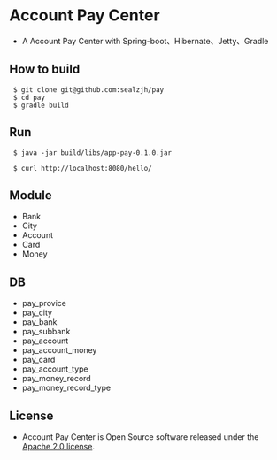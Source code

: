 # Account Pay Center

* A Account Pay Center with Spring-boot、Hibernate、Jetty、Gradle

## How to build

     $ git clone git@github.com:sealzjh/pay
     $ cd pay
     $ gradle build

## Run
     $ java -jar build/libs/app-pay-0.1.0.jar

     $ curl http://localhost:8080/hello/

## Module
* Bank
* City
* Account
* Card
* Money

## DB
* pay_provice
* pay_city
* pay_bank
* pay_subbank
* pay_account
* pay_account_money
* pay_card
* pay_account_type
* pay_money_record
* pay_money_record_type

## License
* Account Pay Center is Open Source software released under the
[Apache 2.0 license](http://www.apache.org/licenses/LICENSE-2.0.html).
